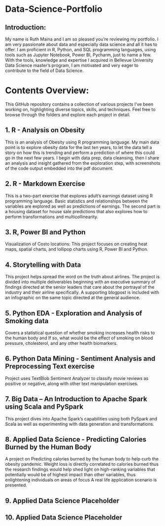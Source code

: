 # Data-Science-Portfolio
## Introduction:
My name is Ruth Maina and I am so pleased you’re reviewing my portfolio. I am very passionate about data and especially data science and all it has to offer. I am proficient in R, Python, and SQL programming languages, using tools such as Jupyter Notebook, Power BI, Pycharm, just to name a few. With the tools, knowledge and expertise I acquired in Bellevue University Data Science master’s program, I am motivated and very eager to contribute to the field of Data Science.
# Contents Overview:
This GitHub repository contains a collection of various projects I've been working on, highlighting diverse topics, skills, and techniques. Feel free to browse through the folders and explore each project in detail.
## 1.	R - Analysis on Obesity  
This is an analysis of Obesity using R programming language. My main data point is to explore obesity data for the last ten years, to let the data tell a story on how this is trending and perform a prediction of where this could go in the next few years. I begin with data prep, data cleansing, then I share an analysis and insight gathered from the exploration step, with screenshots of the code output embedded into the pdf document. 
## 2.	R - Markdown Exercise  
This is a two-part exercise that explores adult’s earnings dataset using R programming language. Basic statistics and relationships between the variables are explored as well as predictions of earnings. 
The second part is a housing dataset for house sale predictions that also explores how to perform transformations and multicollinearity.
## 3.	R, Power BI and Python  
Visualization of Costo locations: This project focuses on creating heat maps, spatial charts, and lollipop charts using R, Power BI and Python. 
## 4.	Storytelling with Data   
This project helps spread the word on the truth about airlines. The project is divided into multiple deliverables beginning with an executive summary of findings directed at the senior leaders that care about the portrayal of the industry and their airline specifically. A supporting blogpost is included with an infographic on the same topic directed at the general audience.  
## 5.	Python EDA - Exploration and Analysis of Smoking data
Covers a statistical question of whether smoking increases health risks to the human body and If so, what would be the effect of smoking on blood pressure, cholesterol, and any other health biomarkers.  
## 6.	Python Data Mining - Sentiment Analysis and Preprocessing Text exercise 
Project uses TextBlob Sentiment Analyzer to classify movie reviews as positive or negative, along with other text manipulation exercises. 
## 7.	Big Data – An Introduction to Apache Spark using Scala and PySpark
This project dives into Apache Spark’s capabilities using both PySpark and Scala as well as experimenting with data generation and transformations.
## 8.	Applied Data Science - Predicting Calories Burned by the Human Body
A project on Predicting calories burned by the human body to help curb the obesity pandemic. Weight loss is directly correlated to calories burned thus the research findings would help shed light on high-ranking variables that potentially would be of highest impact than other variables, thus enlightening individuals on areas of focus A real life application scenario is presented.  
## 9.	Applied Data Science Placeholder
## 10.	 Applied Data Science Placeholder

